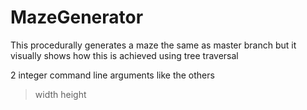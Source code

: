# MazeGenerator

This procedurally generates a maze the same as master branch but it visually shows how this is achieved using tree traversal

2 integer command line arguments like the others
> width height
